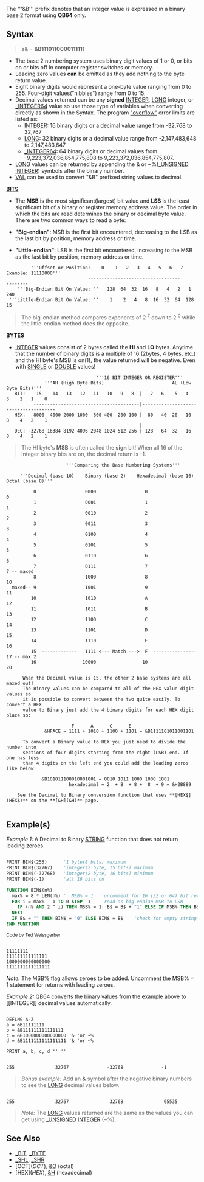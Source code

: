 The '''&B''' prefix denotes that an integer value is expressed in a binary base 2 format using **QB64** only.

## Syntax

> a& = **&B1110110000111111**

* The base 2 numbering system uses binary digit values of 1 or 0, or bits on or bits off in computer register switches or memory.
* Leading zero values **can** be omitted as they add nothing to the byte return value.
* Eight binary digits would represent a one-byte value ranging from 0 to 255. Four-digit values("nibbles") range from 0 to 15.
* Decimal values returned can be any **signed** [INTEGER](INTEGER), [LONG](LONG) integer, or [_INTEGER64](_INTEGER64) value so use those type of variables when converting directly as shown in the Syntax. The program ["overflow"](ERROR-Codes) error limits are listed as:
    * [INTEGER](INTEGER): 16 binary digits or a decimal value range from -32,768 to 32,767
    * [LONG](LONG): 32 binary digits or a decimal value range from -2,147,483,648 to 2,147,483,647
    * [_INTEGER64](_INTEGER64): 64 binary digits or decimal values from -9,223,372,036,854,775,808 to 9,223,372,036,854,775,807.
* [LONG](LONG) values can be returned by appending the &amp; or ~%([_UNSIGNED](_UNSIGNED) [INTEGER](INTEGER)) symbols after the binary number.
* [VAL](VAL) can be used to convert "&B" prefixed string values to decimal.

**[BITS](_BIT)**

* The **MSB** is the most significant(largest) bit value and **LSB** is the least significant bit of a binary or register memory address value. The order in which the bits are read determines the binary or decimal byte value. There are two common ways to read a byte:

* **"Big-endian"**: MSB is the first bit encountered, decreasing to the LSB as the last bit by position, memory address or time.
* **"Little-endian"**: LSB is the first bit encountered, increasing to the MSB as the last bit by position, memory address or time.

```text
         '''Offset or Position:    0    1   2   3   4   5   6   7      Example: 11110000'''
                              ----------------------------------             --------
    '''Big-Endian Bit On Value:'''   128  64  32  16   8   4   2   1                 240
 '''Little-Endian Bit On Value:'''    1    2   4   8  16  32  64  128                 15
```

> The big-endian method compares exponents of 2 <sup>7</sup> down to 2 <sup>0</sup> while the little-endian method does the opposite. 

**[BYTES](_BYTE)**

* [INTEGER](INTEGER) values consist of 2 bytes called the **HI** and **LO** bytes. Anytime that the number of binary digits is a multiple of 16 (2bytes, 4 bytes, etc.) and the HI byte's MSB is on(1), the value returned will be negative. Even with [SINGLE](SINGLE) or [DOUBLE](DOUBLE) values! 

```text
                                 '''16 BIT INTEGER OR REGISTER'''
              '''AH (High Byte Bits)                         AL (Low Byte Bits)'''
   BIT:    15    14   13   12   11   10   9   8  |   7   6    5   4    3    2   1    0
          ---------------------------------------|--------------------------------------
   HEX:   8000  4000 2000 1000  800 400  200 100 |  80   40  20   10   8    4   2    1
                                                 |
   DEC: -32768 16384 8192 4096 2048 1024 512 256 | 128   64  32   16   8    4   2    1
```

> The HI byte's **MSB** is often called the **sign** bit! When all 16 of the integer binary bits are on, the decimal return is -1.  

```text
                      '''Comparing the Base Numbering Systems'''

     '''Decimal (base 10)    Binary (base 2)    Hexadecimal (base 16)    Octal (base 8)'''

          0                  0000                  0                     0
          1                  0001                  1                     1
          2                  0010                  2                     2
          3                  0011                  3                     3
          4                  0100                  4                     4
          5                  0101                  5                     5
          6                  0110                  6                     6
          7                  0111                  7                     7 -- maxed
          8                  1000                  8                    10
  maxed-- 9                  1001                  9                    11
         10                  1010                  A                    12
         11                  1011                  B                    13
         12                  1100                  C                    14
         13                  1101                  D                    15
         14                  1110                  E                    16
         15  -------------   1111 <--- Match --->  F  ----------------  17 -- max 2
         16                 10000                 10                    20
        
      When the Decimal value is 15, the other 2 base systems are all maxed out!
      The Binary values can be compared to all of the HEX value digit values so
      it is possible to convert between the two quite easily. To convert a HEX
      value to Binary just add the 4 binary digits for each HEX digit place so:

                        F      A      C      E 
              &HFACE = 1111 + 1010 + 1100 + 1101 = &B1111101011001101

      To convert a Binary value to HEX you just need to divide the number into
      sections of four digits starting from the right (LSB) end. If one has less
      than 4 digits on the left end you could add the leading zeros like below:
 
             &B101011100010001001 = 0010 1011 1000 1000 1001  
                       hexadecimal = 2  + B  + 8 +  8  + 9 = &H2B889 

    See the Decimal to Binary conversion function that uses **[HEX$](HEX$)** on the **[&H](&H)** page.
 
```

## Example(s)

*Example 1:* A Decimal to Binary [STRING](STIRNG) function that does not return leading zeroes.

```vb

PRINT BIN$(255)      '1 byte(8 bits) maximum
PRINT BIN$(32767)    'integer(2 byte, 15 bits) maximum
PRINT BIN$(-32768)   'integer(2 byte, 16 bits) minimum
PRINT BIN$(-1)       'all 16 bits on 

FUNCTION BIN$(n%)
  max% = 8 * LEN(n%) ': MSB% = 1   'uncomment for 16 (32 or 64) bit returns
  FOR i = max% - 1 TO 0 STEP -1    'read as big-endian MSB to LSB
    IF (n% AND 2 ^ i) THEN MSB% = 1: B$ = B$ + "1" ELSE IF MSB% THEN B$ = B$ + "0"
  NEXT
  IF B$ = "" THEN BIN$ = "0" ELSE BIN$ = B$    'check for empty string
END FUNCTION

```

<sub>Code by Ted Weissgerber</sub>

```text

11111111
111111111111111
1000000000000000
1111111111111111

```

*Note:* The MSB% flag allows zeroes to be added. Uncomment the MSB% = 1 statement for returns with leading zeroes.

*Example 2:* QB64 converts the binary values from the example above to [[INTEGER]] decimal values automatically.

```VB

DEFLNG A-Z
a = &B11111111
b = &B111111111111111
c = &B1000000000000000 '& 'or ~%
d = &B1111111111111111 '& 'or ~%

PRINT a, b, c, d '' ''

```

```text

255               32767              -32768              -1

```

> *Bonus example:* Add an **&** symbol after the negative binary numbers to see the [LONG](LONG) decimal values below.

```text

255               32767               32768               65535

```

> *Note:* The [LONG](LONG) values returned are the same as the values you can get using [_UNSIGNED](_UNSIGNED) [INTEGER](INTEGER) (~%).

## See Also

* [_BIT](_BIT), [_BYTE](_BYTE)
* [_SHL](_SHL), [_SHR](_SHR)
* [OCT$](OCT$), [&O](&O) (octal)
* [HEX$](HEX$), [&H](&H) (hexadecimal)
